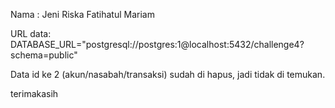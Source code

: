 Nama : Jeni Riska Fatihatul Mariam

URL data:
DATABASE_URL="postgresql://postgres:1@localhost:5432/challenge4?schema=public"

Data id ke 2 (akun/nasabah/transaksi) sudah di hapus, jadi tidak di temukan.

terimakasih